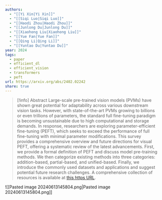 ```yaml
---
authors:
  - "[[Yi Xin|Yi Xin]]"
  - "[[Siqi Luo|Siqi Luo]]"
  - "[[Haodi Zhou|Haodi Zhou]]"
  - "[[Junlong Du|Junlong Du]]"
  - "[[Xiaohong Liu|Xiaohong Liu]]"
  - "[[Yue Fan|Yue Fan]]"
  - "[[Qing Li|Qing Li]]"
  - "[[Yuntao Du|Yuntao Du]]"
year: 2024
tags:
  - paper
  - efficient_dl
  - efficient_vision
  - transformers
  - peft
url: https://arxiv.org/abs/2402.02242
share: true
---
```

> [!info] Abstract
> Large-scale pre-trained vision models (PVMs) have shown great potential for adaptability across various downstream vision tasks. However, with state-of-the-art PVMs growing to billions or even trillions of parameters, the standard full fine-tuning paradigm is becoming unsustainable due to high computational and storage demands. In response, researchers are exploring parameter-efficient fine-tuning (PEFT), which seeks to exceed the performance of full fine-tuning with minimal parameter modifications. This survey provides a comprehensive overview and future directions for visual PEFT, offering a systematic review of the latest advancements. First, we provide a formal definition of PEFT and discuss model pre-training methods. We then categorize existing methods into three categories: addition-based, partial-based, and unified-based. Finally, we introduce the commonly used datasets and applications and suggest potential future research challenges. A comprehensive collection of resources is available at [this https URL](https://github.com/synbol/Awesome-Parameter-Efficient-Transfer-Learning).

![[Pasted image 20240613145804.png|Pasted image 20240613145804.png]]